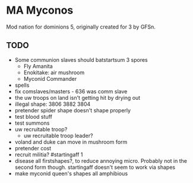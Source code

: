 # MA Myconos

Mod nation for dominions 5, originally created for 3 by GFSn.

## TODO
- Some communion slaves should batstartsum 3 spores
    - Fly Amanita
    - Enokitake: air mushroom
    - Myconid Commander
- spells
- fix comslaves/masters - 636 was comm slave
- the uw troops on land isn't getting hit by drying out
- illegal shape: 3806 3882 3804
- pretender spider shape doesn't shape properly
- test blood stuff
- test summons
- uw recruitable troop?
    - uw recruitable troop leader?
- voland and duke can move in mushroom form
- pretender cost
- recruit militia?
#startingaff 1
- disease all firstshapes?, to reduce annoying micro. Probably not in the second form though. startingaff doesn't seem to work via shapes
- make myconid queen's shapes all amphibious
